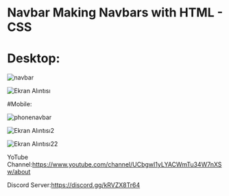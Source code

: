 # Navbar Making Navbars with HTML - CSS

# Desktop:

![navbar](https://user-images.githubusercontent.com/107439786/185370911-07530c48-ff11-4b41-8cc2-bf6cb912f0c1.png)

![Ekran Alıntısı](https://user-images.githubusercontent.com/107439786/185381838-77fc02e4-c400-48a6-b8b8-e309830e0688.PNG)

#Mobile:

![phonenavbar](https://user-images.githubusercontent.com/107439786/185381957-d78850d6-9c5e-4b2a-9ada-ffe3500ba686.png)


![Ekran Alıntısı2](https://user-images.githubusercontent.com/107439786/185381988-413da50c-a58b-4106-9296-6bf58dc6d57d.PNG)


![Ekran Alıntısı22](https://user-images.githubusercontent.com/107439786/185382233-0612466f-6040-42df-afbe-42ee0c4f3d1a.PNG)


YoTube Channel:https://www.youtube.com/channel/UCbgwI1yLYACWmTu34W7nXSw/about

Discord Server:https://discord.gg/kRVZX8Tr64
